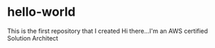 # hello-world
This is the first repository that I created
Hi there...I'm an AWS certified Solution Architect
